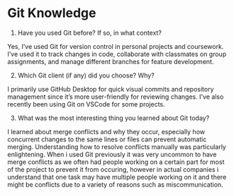 # Git Knowledge

1. Have you used Git before? If so, in what context?

Yes, I’ve used Git for version control in personal projects and coursework. I’ve used it to track changes in code, collaborate with classmates on group assignments, and manage different branches for feature development.

2. Which Git client (if any) did you choose? Why?

I primarily use GitHub Desktop for quick visual commits and repository management since it’s more user-friendly for reviewing changes. I've also recently been using Git on VSCode for some projects.

3. What was the most interesting thing you learned about Git today?

I learned about merge conflicts and why they occur, especially how concurrent changes to the same lines or files can prevent automatic merging. Understanding how to resolve conflicts manually was particularly enlightening. When i used Git previously it was very uncommon to have merge conflicts as we often had people working on a certain part for most of the project to prevent it from occuring, however in actual companies i understand that one task may have multiple people working on it and there might be conflicts due to a variety of reasons such as miscommunication.
